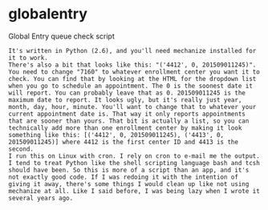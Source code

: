 # globalentry
Global Entry queue check script

    It's written in Python (2.6), and you'll need mechanize installed for it to work. 
    There's also a bit that looks like this: "('4412', 0, 201509011245)". You need to change "7160" to whatever enrollment center you want it to check. You can find that by looking at the HTML for the dropdown list when you go to schedule an appointment. The 0 is the soonest date it will report. You can probably leave that as 0. 201509011245 is the maximum date to report. It looks ugly, but it's really just year, month, day, hour, minute. You'll want to change that to whatever your current appointment date is. That way it only reports appointments that are sooner than yours. That bit is actually a list, so you can technically add more than one enrollment center by making it look something like this: [('4412', 0, 201509011245), ('4413', 0, 201509011245)] where 4412 is the first center ID and 4413 is the second.
    I run this on Linux with cron. I rely on cron to e-mail me the output.
    I tend to treat Python like the shell scripting language bash and tcsh should have been. So this is more of a script than an app, and it's not exactly good code. If I was redoing it with the intention of giving it away, there's some things I would clean up like not using mechanize at all. Like I said before, I was being lazy when I wrote it several years ago.
